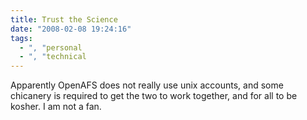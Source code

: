 ```yaml
---
title: Trust the Science
date: "2008-02-08 19:24:16"
tags:
  - ", "personal
  - ", "technical
---
```

Apparently OpenAFS does not really use unix accounts, and some chicanery is required to get the two to work together, and for all to be kosher.  I am not a fan. 

